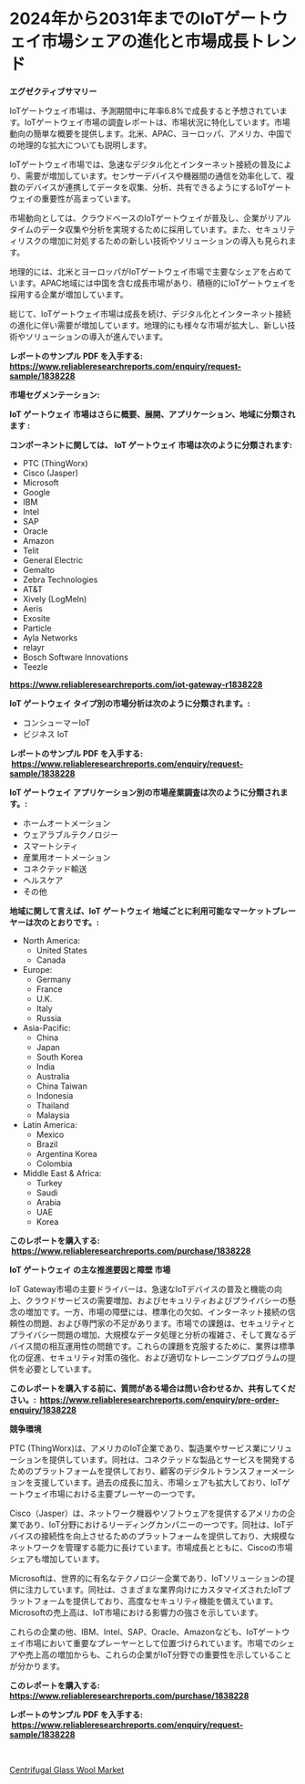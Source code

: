 <p><h1>2024年から2031年までのIoTゲートウェイ市場シェアの進化と市場成長トレンド</h1></p><p><strong>エグゼクティブサマリー</strong></p>
<p><p>IoTゲートウェイ市場は、予測期間中に年率6.8%で成長すると予想されています。IoTゲートウェイ市場の調査レポートは、市場状況に特化しています。市場動向の簡単な概要を提供します。北米、APAC、ヨーロッパ、アメリカ、中国での地理的な拡大についても説明します。</p><p>IoTゲートウェイ市場では、急速なデジタル化とインターネット接続の普及により、需要が増加しています。センサーデバイスや機器間の通信を効率化して、複数のデバイスが連携してデータを収集、分析、共有できるようにするIoTゲートウェイの重要性が高まっています。</p><p>市場動向としては、クラウドベースのIoTゲートウェイが普及し、企業がリアルタイムのデータ収集や分析を実現するために採用しています。また、セキュリティリスクの増加に対処するための新しい技術やソリューションの導入も見られます。</p><p>地理的には、北米とヨーロッパがIoTゲートウェイ市場で主要なシェアを占めています。APAC地域には中国を含む成長市場があり、積極的にIoTゲートウェイを採用する企業が増加しています。</p><p>総じて、IoTゲートウェイ市場は成長を続け、デジタル化とインターネット接続の進化に伴い需要が増加しています。地理的にも様々な市場が拡大し、新しい技術やソリューションの導入が進んでいます。</p></p>
<p><strong>レポートのサンプル PDF を入手する: <a href="https://www.reliableresearchreports.com/enquiry/request-sample/1838228">https://www.reliableresearchreports.com/enquiry/request-sample/1838228</a></strong></p>
<p><strong>市場セグメンテーション:</strong></p>
<p><strong> IoT ゲートウェイ 市場はさらに概要、展開、アプリケーション、地域に分類されます :</strong></p>
<p><strong>コンポーネントに関しては、 IoT ゲートウェイ 市場は次のように分類されます: &nbsp;</strong></p>
<p><ul><li>PTC (ThingWorx)</li><li>Cisco (Jasper)</li><li>Microsoft</li><li>Google</li><li>IBM</li><li>Intel</li><li>SAP</li><li>Oracle</li><li>Amazon</li><li>Telit</li><li>General Electric</li><li>Gemalto</li><li>Zebra Technologies</li><li>AT&T</li><li>Xively (LogMeIn)</li><li>Aeris</li><li>Exosite</li><li>Particle</li><li>Ayla Networks</li><li>relayr</li><li>Bosch Software Innovations</li><li>Teezle</li></ul></p>
<p><strong><a href="https://www.reliableresearchreports.com/iot-gateway-r1838228">https://www.reliableresearchreports.com/iot-gateway-r1838228</a></strong></p>
<p><strong> IoT ゲートウェイ タイプ別の市場分析は次のように分類されます。:</strong></p>
<p><ul><li>コンシューマーIoT</li><li>ビジネス IoT</li></ul></p>
<p><strong>レポートのサンプル PDF を入手する: &nbsp;<a href="https://www.reliableresearchreports.com/enquiry/request-sample/1838228">https://www.reliableresearchreports.com/enquiry/request-sample/1838228</a></strong></p>
<p><strong> IoT ゲートウェイ アプリケーション別の市場産業調査は次のように分類されます。:</strong></p>
<p><ul><li>ホームオートメーション</li><li>ウェアラブルテクノロジー</li><li>スマートシティ</li><li>産業用オートメーション</li><li>コネクテッド輸送</li><li>ヘルスケア</li><li>その他</li></ul></p>
<p><strong>地域に関して言えば、IoT ゲートウェイ 地域ごとに利用可能なマーケットプレーヤーは次のとおりです。:</strong></p>
<p><ul>
    <li>
        North America:
        <ul>
            <li>United States</li>
            <li>Canada</li>
        </ul>
    </li>
    <li>
        Europe:
        <ul>
            <li>Germany</li>
            <li>France</li>
            <li>U.K.</li>
            <li>Italy</li>
            <li>Russia</li>
        </ul>
    </li>
    <li>
        Asia-Pacific:
        <ul>
            <li>China</li>
            <li>Japan</li>
            <li>South Korea</li>
            <li>India</li>
            <li>Australia</li>
            <li>China Taiwan</li>
            <li>Indonesia</li>
            <li>Thailand</li>
            <li>Malaysia</li>
        </ul>
    </li>
    <li>
        Latin America:
        <ul>
            <li>Mexico</li>
            <li>Brazil</li>
            <li>Argentina Korea</li>
            <li>Colombia</li>
        </ul>
    </li>
    <li>
        Middle East & Africa:
        <ul>
            <li>Turkey</li>
            <li>Saudi</li>
            <li>Arabia</li>
            <li>UAE</li>
            <li>Korea</li>
        </ul>
    </li>
    </ul></p>
<p><strong>このレポートを購入する: &nbsp;<a href="https://www.reliableresearchreports.com/purchase/1838228">https://www.reliableresearchreports.com/purchase/1838228</a></strong></p>
<p><strong>IoT ゲートウェイ の主な推進要因と障壁 市場</strong></p>
<p><p>IoT Gateway市場の主要ドライバーは、急速なIoTデバイスの普及と機能の向上、クラウドサービスの需要増加、およびセキュリティおよびプライバシーの懸念の増加です。一方、市場の障壁には、標準化の欠如、インターネット接続の信頼性の問題、および専門家の不足があります。市場での課題は、セキュリティとプライバシー問題の増加、大規模なデータ処理と分析の複雑さ、そして異なるデバイス間の相互運用性の問題です。これらの課題を克服するために、業界は標準化の促進、セキュリティ対策の強化、および適切なトレーニングプログラムの提供を必要としています。</p></p>
<p><strong>このレポートを購入する前に、質問がある場合は問い合わせるか、共有してください。:&nbsp; <a href="https://www.reliableresearchreports.com/enquiry/pre-order-enquiry/1838228">https://www.reliableresearchreports.com/enquiry/pre-order-enquiry/1838228</a></strong></p>
<p><strong>競争環境</strong></p>
<p><p>PTC (ThingWorx)は、アメリカのIoT企業であり、製造業やサービス業にソリューションを提供しています。同社は、コネクテッドな製品とサービスを開発するためのプラットフォームを提供しており、顧客のデジタルトランスフォーメーションを支援しています。過去の成長に加え、市場シェアも拡大しており、IoTゲートウェイ市場における主要プレーヤーの一つです。</p><p>Cisco（Jasper）は、ネットワーク機器やソフトウェアを提供するアメリカの企業であり、IoT分野におけるリーディングカンパニーの一つです。同社は、IoTデバイスの接続性を向上させるためのプラットフォームを提供しており、大規模なネットワークを管理する能力に長けています。市場成長とともに、Ciscoの市場シェアも増加しています。</p><p>Microsoftは、世界的に有名なテクノロジー企業であり、IoTソリューションの提供に注力しています。同社は、さまざまな業界向けにカスタマイズされたIoTプラットフォームを提供しており、高度なセキュリティ機能を備えています。Microsoftの売上高は、IoT市場における影響力の強さを示しています。</p><p>これらの企業の他、IBM、Intel、SAP、Oracle、Amazonなども、IoTゲートウェイ市場において重要なプレーヤーとして位置づけられています。市場でのシェアや売上高の増加からも、これらの企業がIoT分野での重要性を示していることが分かります。</p></p>
<p><strong>このレポートを購入する: &nbsp; <a href="https://www.reliableresearchreports.com/purchase/1838228">https://www.reliableresearchreports.com/purchase/1838228</a></strong></p>
<p><strong>レポートのサンプル PDF を入手する: &nbsp;<a href="https://www.reliableresearchreports.com/enquiry/request-sample/1838228">https://www.reliableresearchreports.com/enquiry/request-sample/1838228</a></strong><strong></strong></p>
<p>&nbsp;</p>
<p><p><a href="https://crocus-run-b5a.notion.site/Centrifugal-Glass-Wool-Market-Size-Growth-and-Forecast-from-2024-2031-034b0e8327d944d39139e7a7ed8ed3e6">Centrifugal Glass Wool Market</a></p></p>